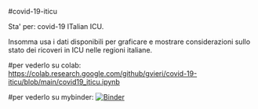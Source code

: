 #covid-19-iticu

Sta' per: covid-19 ITalian ICU. 

Insomma usa i dati disponibili per graficare e mostrare considerazioni sullo stato dei ricoveri in ICU nelle regioni italiane. 




#per vederlo su colab: https://colab.research.google.com/github/gvieri/covid-19-iticu/blob/main/covid19_iticu.ipynb

#per vederlo su mybinder: [![Binder](https://mybinder.org/badge_logo.svg)](https://mybinder.org/v2/gh/gvieri/covid-19-iticu/main?filepath=covid19_iticu.ipynb)

 
